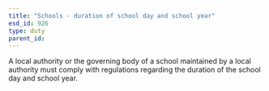 ```yaml
---
title: "Schools - duration of school day and school year"
esd_id: 926
type: duty
parent_id:  
---
```


A local authority or the governing body of a school maintained by a local authority must comply with regulations regarding the duration of the school day and school year.

